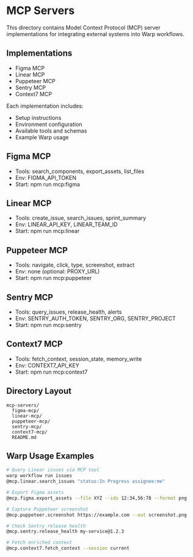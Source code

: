 # MCP Servers

This directory contains Model Context Protocol (MCP) server implementations for integrating external systems into Warp workflows.

## Implementations

- Figma MCP
- Linear MCP
- Puppeteer MCP
- Sentry MCP
- Context7 MCP

Each implementation includes:
- Setup instructions
- Environment configuration
- Available tools and schemas
- Example Warp usage

## Figma MCP
- Tools: search_components, export_assets, list_files
- Env: FIGMA_API_TOKEN
- Start: npm run mcp:figma

## Linear MCP
- Tools: create_issue, search_issues, sprint_summary
- Env: LINEAR_API_KEY, LINEAR_TEAM_ID
- Start: npm run mcp:linear

## Puppeteer MCP
- Tools: navigate, click, type, screenshot, extract
- Env: none (optional: PROXY_URL)
- Start: npm run mcp:puppeteer

## Sentry MCP
- Tools: query_issues, release_health, alerts
- Env: SENTRY_AUTH_TOKEN, SENTRY_ORG, SENTRY_PROJECT
- Start: npm run mcp:sentry

## Context7 MCP
- Tools: fetch_context, session_state, memory_write
- Env: CONTEXT7_API_KEY
- Start: npm run mcp:context7

## Directory Layout
```
mcp-servers/
  figma-mcp/
  linear-mcp/
  puppeteer-mcp/
  sentry-mcp/
  context7-mcp/
  README.md
```

## Warp Usage Examples
```bash
# Query Linear issues via MCP tool
warp workflow run issues
@mcp.linear.search_issues "status:In Progress assignee:me"

# Export Figma assets
@mcp.figma.export_assets --file XYZ --ids 12:34,56:78 --format png

# Capture Puppeteer screenshot
@mcp.puppeteer.screenshot https://example.com --out screenshot.png

# Check Sentry release health
@mcp.sentry.release_health my-service@1.2.3

# Fetch enriched context
@mcp.context7.fetch_context --session current
```
